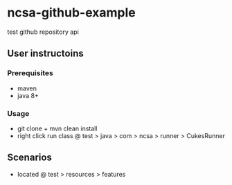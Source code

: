 # ncsa-github-example
test github repository api

## User instructoins

### Prerequisites
* maven
* java 8+

### Usage
* git clone + mvn clean install
* right click run class @ test > java > com > ncsa > runner > CukesRunner


## Scenarios
* located @ test > resources > features 
